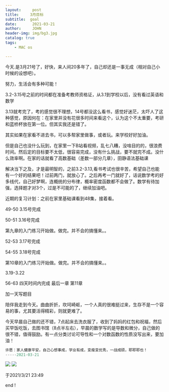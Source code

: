 ```yaml
---
layout:     post
title:     3月目标
subtitle:  goal
date:       2021-03-21
author:     JOHN
header-img: img/bg3.jpg
catalog: true
tags:
    - MAC os

---
```




今天.是3月21号了，好快，来人间20多年了，自己却还是一事无成（相对自己小时候的设想吧）。

努力，生活会有多种可能！

3.2-3.15号之前的时间都在准备考教师资格证，从3.1到学校以后，没有看过英语和数学

3.13就考完了，考的感觉很不理想，14号都没这么看书，感觉好迷茫，太吓人了这种感觉，原因何在：在家里并没有花很多时间来看这个，认为这个不太重要，考研和蓝桥杯放在第一位。但其实我还是错了。

其实如果在家看不进去书，可以多帮家里做事，或者玩。来学校好好加油。

但是自己也没什么玩到，在家里一下B站看视频，乱七八糟，没啥目的的，很浪费时间。然后定的目标要不太低，很容易完成，没有什么挑战，要不就完不成。没什么效率啊。在家的话就看了高数基础（差数一部分几章），田静语法基础课

解决当下之及，才是最明智的，之前3.2-3.13,看书考试也很辛苦，希望自己也能有一个好的结果吧！过前两门，就放心了。之后再考一门就好了，话说数学考的好多线代，自己好梦啊，连概统的分布律，概率密度函数都不会做了。数学有待加强，选择题才对3个，过是不可能的了，继续加油吧。

近期的复习计划：之前在家里基础课看到48集，接着看。

49-50 3.15号完成

50-51 3.16号完成

第九章的入门练习开始做。做完。并不会的搞懂来。。

52-53 3.17号完成

54-55 3.18号完成

第10章的入门练习开始做。做完。并不会的搞懂来。。

3.19-3.22

56-63  四天时间内完成   最后一章  第11章

加一天写题目

陪伴我走到今天。曲曲折折，坎坷崎岖，一个人真的很难挺过来，生存不是一个容易的事，尤其要活得精彩，则就更难了。

今天早晨自己做的还不错，7点起床去洗衣服了，收到了妈妈的红包和祝福，然后买早饭吃饭，去图书馆（8点半左右），早晨的数学写的是导数和微分，自己做的很不错，值得鼓励。有一点分类讨论可导性和一个对数函数的性质没写出来，要加油！

```java
许愿：家人健康平安，自己心想事成，学业有成，变瘦变优秀，一战成硕，耶耶耶也！
-----2021-03-21
```

<img src="https://limit123123.github.io/img/bg2.jpg" >

<img src="https://limit123123.github.io/img/bg3.jpg" >



于2021/3/21 23:49

end !